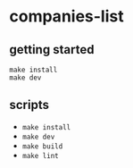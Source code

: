 # companies-list

## getting started

```
make install
make dev
```

## scripts

- `make install`
- `make dev`
- `make build`
- `make lint`
